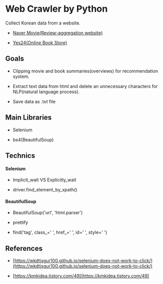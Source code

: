 # Web Crawler by Python

Collect Korean data from a website.
  
- [Naver Movie(Review-aggregation website)](https://movie.naver.com/)
    
- [Yes24(Online Book Store)](http://www.yes24.com/Main/default.aspx)

## Goals

- Clipping movie and book summaries(overviews) for recommendation system.

- Extract text data from html and delete an unnecessary characters for NLP(natural language process).

- Save data as .txt file

## Main Libraries

- Selenium

- bs4(BeautifulSoup)

## Technics

#### Selenium

- Implicit_wait VS Explicitly_wait

- driver.find_element_by_xpath()

#### BeautifulSoup

- BeautifulSoup('url', 'html.parser')

- prettify

- find('tag', class_=' ', href_=' ', id=' ', style=' ')

## References

- [https://wkdtjsgur100.github.io/selenium-does-not-work-to-click/](https://wkdtjsgur100.github.io/selenium-does-not-work-to-click/)

- [https://kmkidea.tistory.com/49](https://kmkidea.tistory.com/49)
